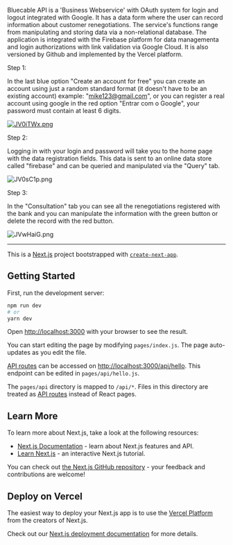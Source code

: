 Bluecable API is a 'Business Webservice' with OAuth system for login and logout integrated with Google. It has a data form where the user can record information about customer renegotiations. The service's functions range from manipulating and storing data via a non-relational database. The application is integrated with the Firebase platform for data managementa and login authorizations with link validation via Google Cloud. It is also versioned by Github and implemented by the Vercel platform.

Step 1:

In the last blue option "Create an account for free" you can create an account using just a random standard format (it doesn't have to be an existing account) example: "mike123@gmail.com", or you can register a real account using google in the red option "Entrar com o Google", your password must contain at least 6 digits.

[![JV0iTWx.png](https://iili.io/JV0iTWx.png)](https://freeimage.host/br)

Step 2: 

Logging in with your login and password will take you to the home page with the data registration fields. This data is sent to an online data store called "firebase" and can be queried and manipulated via the "Query" tab.

![JV0sC1p.png](https://iili.io/JV0sC1p.png)

Step 3:

In the "Consultation" tab you can see all the renegotiations registered with the bank and you can manipulate the information with the green button or delete the record with the red button.

![JVwHaiG.png](https://iili.io/JVwHaiG.png)

--------------------------------------------------------------------------------------

This is a [Next.js](https://nextjs.org/) project bootstrapped with [`create-next-app`](https://github.com/vercel/next.js/tree/canary/packages/create-next-app).

## Getting Started

First, run the development server:

```bash
npm run dev
# or
yarn dev
```

Open [http://localhost:3000](http://localhost:3000) with your browser to see the result.

You can start editing the page by modifying `pages/index.js`. The page auto-updates as you edit the file.

[API routes](https://nextjs.org/docs/api-routes/introduction) can be accessed on [http://localhost:3000/api/hello](http://localhost:3000/api/hello). This endpoint can be edited in `pages/api/hello.js`.

The `pages/api` directory is mapped to `/api/*`. Files in this directory are treated as [API routes](https://nextjs.org/docs/api-routes/introduction) instead of React pages.

## Learn More

To learn more about Next.js, take a look at the following resources:

- [Next.js Documentation](https://nextjs.org/docs) - learn about Next.js features and API.
- [Learn Next.js](https://nextjs.org/learn) - an interactive Next.js tutorial.

You can check out [the Next.js GitHub repository](https://github.com/vercel/next.js/) - your feedback and contributions are welcome!

## Deploy on Vercel

The easiest way to deploy your Next.js app is to use the [Vercel Platform](https://vercel.com/new?utm_medium=default-template&filter=next.js&utm_source=create-next-app&utm_campaign=create-next-app-readme) from the creators of Next.js.

Check out our [Next.js deployment documentation](https://nextjs.org/docs/deployment) for more details.
